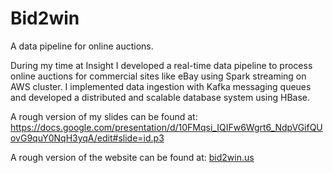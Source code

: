 # Bid2win
A data pipeline for online auctions.

During my time at Insight I developed a real-time data pipeline to process online auctions for commercial sites like eBay using Spark streaming on AWS cluster. I implemented data ingestion with Kafka messaging queues and developed a distributed and scalable database system using HBase.

A rough version of my slides can be found at:
https://docs.google.com/presentation/d/10FMqsi_IQIFw6Wgrt6_NdpVGifQUovG9quY0NqH3yqA/edit#slide=id.p3

A rough version of the website can be found at:
<a href="bid2win.us">bid2win.us</a>

